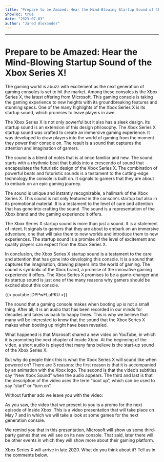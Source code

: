 ```yaml
---
title: "Prepare to be Amazed: Hear the Mind-Blowing Startup Sound of the Xbox Series X!"
ShowToc: true 
date: "2023-07-03"
author: "Jared Alexander"
---
```

*****
# Prepare to be Amazed: Hear the Mind-Blowing Startup Sound of the Xbox Series X!

The gaming world is abuzz with excitement as the next generation of gaming consoles is set to hit the market. Among these consoles is the Xbox Series X, the latest offering from Microsoft. This gaming console is taking the gaming experience to new heights with its groundbreaking features and stunning specs. One of the many highlights of the Xbox Series X is its startup sound, which promises to leave players in awe.

The Xbox Series X is not only powerful but it also has a sleek design. Its startup sound is an extension of this design philosophy. The Xbox Series X startup sound was crafted to create an immersive gaming experience. It was developed to draw players into the world of gaming from the moment they power their console on. The result is a sound that captures the attention and imagination of gamers.

The sound is a blend of notes that is at once familiar and new. The sound starts with a rhythmic beat that builds into a crescendo of sound that encapsulates the futuristic design of the Xbox Series X. The combination of powerful beats and futuristic sounds is a testament to the cutting-edge technology the console is built on. It signals to gamers that they are about to embark on an epic gaming journey.

The sound is unique and instantly recognizable, a hallmark of the Xbox Series X. This sound is not only featured in the console's startup but also in its promotional material. It is a testament to the level of care and attention that has gone into crafting the sound. The sound is a representation of the Xbox brand and the gaming experience it offers.

The Xbox Series X startup sound is more than just a sound. It is a statement of intent. It signals to gamers that they are about to embark on an immersive adventure, one that will take them to new worlds and introduce them to new experiences. The startup sound is a promise of the level of excitement and quality players can expect from the Xbox Series X.

In conclusion, the Xbox Series X startup sound is a testament to the care and attention that has gone into developing this console. It is a sound that captures the imagination, drawing players into the world of gaming. The sound is symbolic of the Xbox brand, a promise of the innovative gaming experience it offers. The Xbox Series X promises to be a game-changer and its startup sound is just one of the many reasons why gamers should be excited about this console.

{{< youtube jDPPwFLuPKU >}} 



The sound that a gaming console makes when booting up is not a small thing. After all, it is an audio that has been recorded in our minds for decades and takes us back to happy times. This is why we believe that many will be interested to know that the sound that the Xbox Series X makes when booting up might have been revealed.
 
What happened is that Microsoft shared a new video on YouTube, in which it is promoting the next chapter of Inside Xbox. At the beginning of the video, a short audio is played that many fans believe is the start-up sound of the Xbox Series X.
 
But why do people think this is what the Xbox Series X will sound like when powered on? There are 3 reasons: the first reason is that it is accompanied by an animation with the Xbox logo. The second is that the video’s subtitles say “New Xbox Sound” when the audio appears. The third and last is that the description of the video uses the term “boot up”, which can be used to say “start” or “turn on”.
 
Without further ado we leave you with the video:
 

 
As you saw, the video that we present to you is a promo for the next episode of Inside Xbox. This is a video presentation that will take place on May 7 and in which we will take a look at some games for the next generation console.
 
We remind you that in this presentation, Microsoft will show us some third-party games that we will see on its new console. That said, later there will be other events in which they will show more about their gaming platform.
 
Xbox Series X will arrive in late 2020. What do you think about it? Tell us in the comments below.




